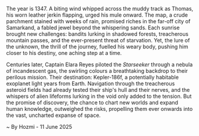 
The year is 1347.  A biting wind whipped across the muddy track as Thomas, his worn leather jerkin flapping, urged his mule onward.  The map, a crude parchment stained with weeks of rain, promised riches in the far-off city of Samarkand, a fabled jewel beyond the whispering sands.  Each sunrise brought new challenges: bandits lurking in shadowed forests, treacherous mountain passes, and the ever-present threat of starvation. Yet, the lure of the unknown, the thrill of the journey, fuelled his weary body, pushing him closer to his destiny, one aching step at a time.

Centuries later, Captain Elara Reyes piloted the *Starseeker* through a nebula of incandescent gas, the swirling colours a breathtaking backdrop to their perilous mission.  Their destination: Kepler-186f, a potentially habitable exoplanet light years from Earth.  Navigation through the treacherous asteroid fields had already tested their ship's hull and their nerves, and the whispers of alien lifeforms lurking in the void only added to the tension.  But the promise of discovery, the chance to chart new worlds and expand human knowledge, outweighed the risks, propelling them ever onwards into the vast, uncharted expanse of space.

~ By Hozmi - 11 June 2025
